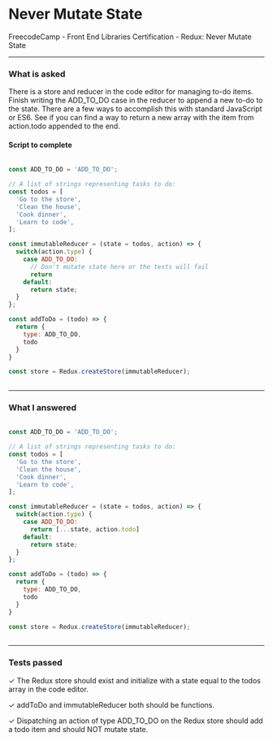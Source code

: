# Never Mutate State
FreecodeCamp - Front End Libraries Certification - Redux: Never Mutate State


---


### What is asked

There is a store and reducer in the code editor for managing to-do items. Finish writing the ADD_TO_DO case in the reducer to append a new to-do to the state. There are a few ways to accomplish this with standard JavaScript or ES6. See if you can find a way to return a new array with the item from action.todo appended to the end.


#### Script to complete

```javascript  
  
const ADD_TO_DO = 'ADD_TO_DO';

// A list of strings representing tasks to do:
const todos = [
  'Go to the store',
  'Clean the house',
  'Cook dinner',
  'Learn to code',
];

const immutableReducer = (state = todos, action) => {
  switch(action.type) {
    case ADD_TO_DO:
      // Don't mutate state here or the tests will fail
      return
    default:
      return state;
  }
};

const addToDo = (todo) => {
  return {
    type: ADD_TO_DO,
    todo
  }
}

const store = Redux.createStore(immutableReducer);
  

```

---


### What I answered

```javascript  
  
const ADD_TO_DO = 'ADD_TO_DO';

// A list of strings representing tasks to do:
const todos = [
  'Go to the store',
  'Clean the house',
  'Cook dinner',
  'Learn to code',
];

const immutableReducer = (state = todos, action) => {
  switch(action.type) {
    case ADD_TO_DO:
      return [...state, action.todo]
    default:
      return state;
  }
};

const addToDo = (todo) => {
  return {
    type: ADD_TO_DO,
    todo
  }
}

const store = Redux.createStore(immutableReducer);
  

```

---


### Tests passed

✓ The Redux store should exist and initialize with a state equal to the todos array in the code editor.

✓ addToDo and immutableReducer both should be functions.

✓ Dispatching an action of type ADD_TO_DO on the Redux store should add a todo item and should NOT mutate state.
